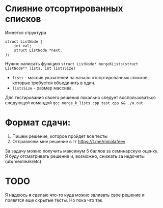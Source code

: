 # Слияние отсортированных списков
Имеется структура
```
struct ListNode {
    int val;
    struct ListNode *next;
};
```
Нужно написать функцию `struct ListNode* mergeKLists(struct ListNode** lists, int listsSize)`
* `lists` - массив указателей на начало отсортированных списков, которые требуется объединить в один.
* `listsSize` - размер массива.

Для тестирования своего решения локально следует воспользоваться следующей командой `gcc merge_k_lists.cpp test.cpp && ./a.out`
# Формат сдачи:
1) Пишем решение, которое пройдет все тесты
2) Отправляем мне решение в тг https://t.me/mmalafeev

За задачу можно получить максимум 5 баллов за семинарскую оценку. Я буду отсматривать решение и, возможно, снижать за недочеты (ub/memleak/etc).


# TODO
Я надеюсь я сделаю что-то куда можно заливать свое решение и появятся еще скрытые тесты. Но пока что так.
